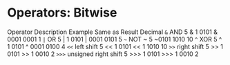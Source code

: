 # Operators: Bitwise

Operator Description Example Same as Result Decimal
`&` AND 5 & 1 0101 & 0001 0001 1
`|` OR 5 | 1 0101 | 0001 0101 5
`~` NOT ~ 5 ~0101 1010 10
`^` XOR 5 ^ 1 0101 ^ 0001 0100 4
`<<` left shift 5 << 1 0101 << 1 1010 10
`>>` right shift 5 >> 1 0101 >> 1 0010 2
`>>>` unsigned right shift 5 >>> 1 0101 >>> 1 0010 2

